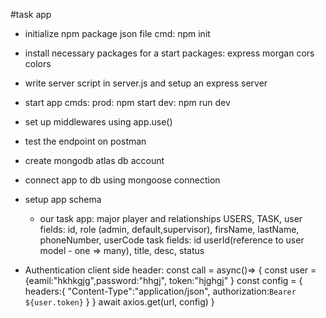 #task app

- initialize npm package json file
  cmd: npm init
- install necessary packages for a start
  packages: express morgan cors colors
- write server script in server.js and setup an express server

- start app cmds:
  prod: npm start
  dev: npm run dev

- set up middlewares using app.use()
- test the endpoint on postman
- create mongodb atlas db account
- connect app to db using mongoose connection
- setup app schema
  - our task app: major player and relationships
    USERS, TASK,
    user fields: id, role (admin, default,supervisor), firsName, lastName, phoneNumber, userCode
    task fields: id userId(reference to user model - one => many), title, desc, status
- Authentication
  client side header: 
   const call = async()=> {
    const user = {eamil:"hkhkgjg",password:"hhgj", token:"hjghgj" }
    const config = {
      headers:{
        "Content-Type":"application/json",
        authorization:`Bearer ${user.token}`
      }
    }
     await axios.get(url, config)
  }